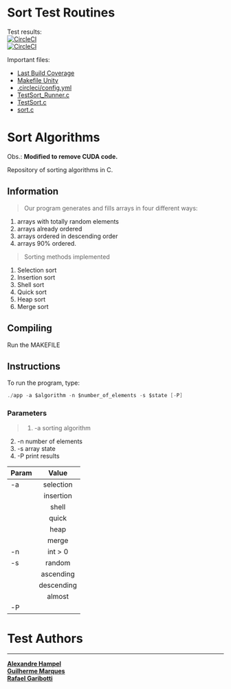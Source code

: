 # Sort Test Routines

Test results:  
[![CircleCI](https://circleci.com/gh/marquesgh2m/TCS-TF-2021-2/tree/main.svg?style=svg)](https://circleci.com/gh/marquesgh2m/TCS-TF-2021-2/tree/main)  
[![CircleCI](https://circleci.com/gh/marquesgh2m/TCS-TF-2021-2/tree/main.svg?style=shield)](https://circleci.com/gh/marquesgh2m/TCS-TF-2021-2/tree/main)  

Important files:

* [Last Build Coverage](https://htmlpreview.github.io/?https://raw.githubusercontent.com/marquesgh2m/TCS-TF-2021-2/main/Unity/examples/sort/coverage/index.html)
* [Makefile Unity](Unity/examples/sort/makefile)
* [.circleci/config.yml](.circleci/config.yml)
* [TestSort_Runner.c](Unity/examples/sort/test/test_runners/TestSort_Runner.c)
* [TestSort.c](Unity/examples/sort/test/TestSort.c)
* [sort.c](Unity/examples/sort/src/sort.c)




# Sort Algorithms


Obs.: **Modified to remove CUDA code.**


Repository of sorting algorithms in C.

## Information
> Our program generates and fills arrays in four different ways: 
  > 
  1. arrays with totally random elements
  2. arrays already ordered 
  3. arrays ordered in descending order 
  4. arrays 90% ordered.
	
> Sorting methods implemented
  >
  1. Selection sort
  2. Insertion sort
  3. Shell sort
  4. Quick sort
  5. Heap sort
  6. Merge sort  

## Compiling

Run the MAKEFILE

## Instructions

To run the program, type:

```c
./app -a $algorithm -n $number_of_elements -s $state [-P]
```
### Parameters

> 1. -a sorting algorithm 
2. -n number of elements
3. -s array state
4. -P print results

| Param         | Value         | 
| ------------- |:-------------:| 
| -a            | selection     |
|               |   insertion   |
|               |     shell     | 
|               | quick         | 
|               | heap          | 
|               | merge         | 
| -n            | int > 0       |
| -s            | random        |
|               | ascending     |
|               | descending    | 
|               | almost        | 
| -P            |


# Test Authors
------
[**Alexandre Hampel**](https://br.linkedin.com/)  
[**Guilherme Marques**](https://br.linkedin.com/)  
[**Rafael Garibotti**](https://br.linkedin.com/in/rafaelgaribotti) 
